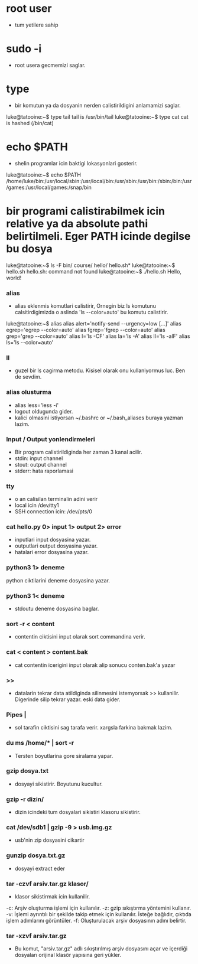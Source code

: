 # root user 
- tum yetilere sahip

# sudo -i
- root usera gecmemizi saglar.

# type 
- bir komutun ya da dosyanin nerden calistirildigini anlamamizi saglar. 

luke@tatooine:~$ type tail
tail is /usr/bin/tail
luke@tatooine:~$ type cat
cat is hashed (/bin/cat)

# echo $PATH
- shelin programlar icin baktigi lokasyonlari gosterir.

luke@tatooine:~$ echo $PATH
/home/luke/bin:/usr/local/sbin:/usr/local/bin:/usr/sbin:/usr/bin:/sbin:/bin:/usr/games:/usr/local/games:/snap/bin

# bir programi calistirabilmek icin relative ya da absolute pathi belirtilmeli. Eger PATH icinde degilse bu dosya

luke@tatooine:~$ ls -F
bin/  course/  hello/  hello.sh*
luke@tatooine:~$ hello.sh
hello.sh: command not found
luke@tatooine:~$ ./hello.sh
Hello, world!

### alias
- alias eklenmis komutlari calistirir, Ornegin biz ls komutunu calsitirdigimizda o aslinda 'ls --color=auto' bu komutu calistirir.

luke@tatooine:~$ alias
alias alert='notify-send --urgency=low [...]'
alias egrep='egrep --color=auto'
alias fgrep='fgrep --color=auto'
alias grep='grep --color=auto'
alias l='ls -CF'
alias la='ls -A'
alias ll='ls -alF'
alias ls='ls --color=auto'

### ll
- guzel bir ls cagirma metodu. Kisisel olarak onu kullaniyormus luc. Ben de sevdim.

### alias olusturma
- alias less='less -i'
- logout oldugunda gider.
- kalici olmasini istiyorsan ~/.bashrc or  ~/.bash_aliases buraya yazman lazim.

### Input / Output yonlendirmeleri
- Bir program calistirildiginda her zaman 3 kanal acilir. 
- stdin: input channel
- stout: output channel
- stderr: hata raporlamasi

### tty
- o an calisilan terminalin adini verir
- local icin /dev/tty1
- SSH connection icin: /dev/pts/0

### cat hello.py 0> input 1> output 2> error
- inputlari input dosyasina yazar.
- outputlari output dosyasina yazar.
- hatalari error dosyasina yazar.

### python3 1> deneme
python ciktilarini deneme dosyasina yazar.

### python3 1< deneme
- stdoutu deneme dosyasina baglar.


### sort -r < content
- contentin ciktisini input olarak sort commandina verir.

### cat < content > content.bak
- cat contentin icerigini input olarak alip sonucu conten.bak'a yazar

### >>
- datalarin tekrar data atildiginda silinmesini istemyorsak >> kullanilir. Digerinde silip tekrar yazar. eski data gider.

### Pipes |
- sol tarafin ciktisini sag tarafa verir. xargsla farkina bakmak lazim.

### du ms /home/* | sort -r
- Tersten boyutlarina gore siralama yapar.

### gzip dosya.txt
- dosyayi sikistirir. Boyutunu kucultur.

### gzip -r dizin/
- dizin icindeki tum dosyalari sikistiri klasoru sikistirir.

### cat /dev/sdb1 | gzip -9 > usb.img.gz
- usb'nin zip dosyasini cikartir

### gunzip dosya.txt.gz
- dosyayi extract eder

### tar -czvf arsiv.tar.gz klasor/
- klasor sikistirmak icin kullanilir.

-c: Arşiv oluşturma işlemi için kullanılır.
-z: gzip sıkıştırma yöntemini kullanır.
-v: İşlemi ayrıntılı bir şekilde takip etmek için kullanılır. İsteğe bağlıdır, çıktıda işlem adımlarını görüntüler.
-f: Oluşturulacak arşiv dosyasının adını belirtir.

### tar -xzvf arsiv.tar.gz
- Bu komut, "arsiv.tar.gz" adlı sıkıştırılmış arşiv dosyasını açar ve içerdiği dosyaları orijinal klasör yapısına geri yükler.
